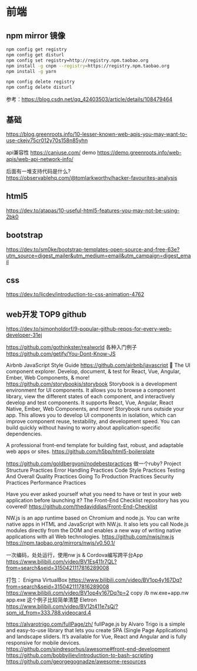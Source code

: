 # 前端

## npm mirror 镜像

```bash
npm config get registry
npm config get disturl
npm config set registry=http://registry.npm.taobao.org
npm install -g cnpm --registry=https://registry.npm.taobao.org 
npm install -g yarn

npm config delete registry
npm config delete disturl
```

参考：https://blog.csdn.net/qq_42403503/article/details/108479464

## 基础

https://blog.greenroots.info/10-lesser-known-web-apis-you-may-want-to-use-ckejv75cr012y70s158n85yhn

api兼容性
https://caniuse.com/
demo
https://demo.greenroots.info/web-apis/web-api-network-info/

后面有一堆支持代码是什么?
https://observablehq.com/@tomlarkworthy/hacker-favourites-analysis

## html5

https://dev.to/atapas/10-useful-html5-features-you-may-not-be-using-2bk0

## bootstrap

https://dev.to/sm0ke/bootstrap-templates-open-source-and-free-63e?utm_source=digest_mailer&utm_medium=email&utm_campaign=digest_email

## css

https://dev.to/ljcdev/introduction-to-css-animation-4762

## web开发 TOP9 github

https://dev.to/simonholdorf/9-popular-github-repos-for-every-web-developer-31ej

https://github.com/gothinkster/realworld 各种入门例子
https://github.com/getify/You-Dont-Know-JS

Airbnb JavaScript Style Guide
https://github.com/airbnb/javascript
📓 The UI component explorer. Develop, document, & test for React, Vue, Angular, Ember, Web Components, & more!
https://github.com/storybookjs/storybook
Storybook is a development environment for UI components. It allows you to browse a component library, view the different states of each component, and interactively develop and test components. It supports React, Vue, Angular, React Native, Ember, Web Components, and more!
Storybook runs outside your app. This allows you to develop UI components in isolation, which can improve component reuse, testability, and development speed. You can build quickly without having to worry about application-specific dependencies.

A professional front-end template for building fast, robust, and adaptable web apps or sites.
https://github.com/h5bp/html5-boilerplate

https://github.com/goldbergyoni/nodebestpractices
做一个ruby?
Project Structure Practices
Error Handling Practices
Code Style Practices
Testing And Overall Quality Practices
Going To Production Practices
Security Practices
Performance Practices

Have you ever asked yourself what you need to have or test in your web application before launching it? The Front-End Checklist repository has you covered!
https://github.com/thedaviddias/Front-End-Checklist

NW.js is an app runtime based on Chromium and node.js. 
You can write native apps in HTML and JavaScript with NW.js. 
It also lets you call Node.js modules directly from the DOM and enables a new way of writing native applications with all Web technologies.
https://github.com/nwjs/nw.js
https://npm.taobao.org/mirrors/nwjs/v0.50.1/

一次编码，处处运行，使用nw js & Cordova编写跨平台App
https://www.bilibili.com/video/BV1Es411r7QL?from=search&seid=3150421117816289008

打包： Enigma VirtualBox
https://www.bilibili.com/video/BV1op4y167Dq?from=search&seid=3150421117816289008
https://www.bilibili.com/video/BV1op4y167Dq?p=2
copy /b nw.exe+app.nw app.exe
这个例子比较简单清楚
Eletron
https://www.bilibili.com/video/BV12t411e7sQ/?spm_id_from=333.788.videocard.4

https://alvarotrigo.com/fullPage/zh/
fullPage.js by Alvaro Trigo is a simple and easy-to-use library that lets you create SPA (Single Page Applications) and landscape sliders. It’s available for Vue, React and Angular and is fully responsive for mobile devices.
https://github.com/sindresorhus/awesome#front-end-development
https://github.com/bobbyiliev/introduction-to-bash-scripting
https://github.com/georgegognadze/awesome-resources